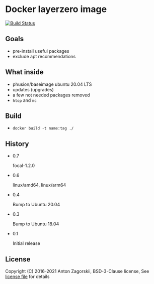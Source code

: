 # Docker layerzero image

[![Build Status](https://travis-ci.org/amberovsky/layerzero.svg?branch=master)](https://travis-ci.org/amberovsky/layerzero)

## Goals
-   pre-install useful packages
-   exclude apt recommendations

## What inside
-   phusion/baseimage ubuntu 20.04 LTS
-   updates (upgrades)
-   a few not needed packages removed    
-   `htop` and `mc`

## Build
-   `docker build -t name:tag ./`

## History
- 0.7

  focal-1.2.0

- 0.6

    linux/amd64, linux/arm64

- 0.4
    
    Bump to Ubuntu 20.04
    
- 0.3

    Bump to Ubuntu 18.04
    
- 0.1

    Initial release

## License

Copyright (C) 2016-2021 Anton Zagorskii, BSD-3-Clause license, See [license file](/LICENSE.txt) for details
